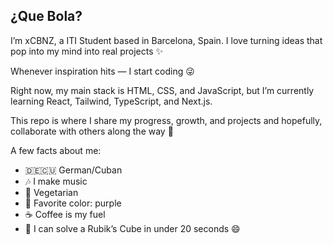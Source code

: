 ## ¿Que Bola?

I’m xCBNZ, a ITI Student  based in Barcelona, Spain.
I love turning ideas that pop into my mind into real projects ✨

Whenever inspiration hits — I start coding 😜

Right now, my main stack is HTML, CSS, and JavaScript, but I’m currently learning React, Tailwind, TypeScript, and Next.js.

This repo is where I share my progress, growth, and projects and hopefully, collaborate with others along the way 💪

A few facts about me:
- 🇩🇪🇨🇺 German/Cuban
- 🎶 I make music
- 🥦 Vegetarian
- 💜 Favorite color: purple
- ☕ Coffee is my fuel
- 🔄 I can solve a Rubik’s Cube in under 20 seconds 😄
